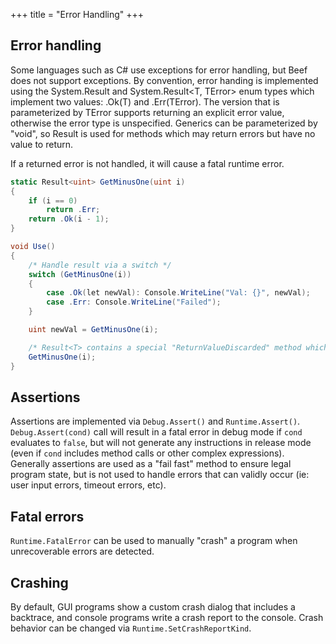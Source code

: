 +++
title = "Error Handling"
+++

## Error handling

Some languages such as C# use exceptions for error handling, but Beef does not support exceptions. By convention, error handing is implemented using the System.Result<T> and System.Result<T, TError> enum types which implement two values: .Ok(T) and .Err(TError). The version that is parameterized by TError supports returning an explicit error value, otherwise the error type is unspecified. Generics can be parameterized by "void", so Result<void> is used for methods which may return errors but have no value to return.

If a returned error is not handled, it will cause a fatal runtime error.
```C#
static Result<uint> GetMinusOne(uint i)
{
	if (i == 0)
		return .Err;
	return .Ok(i - 1);	
}

void Use()
{
	/* Handle result via a switch */
	switch (GetMinusOne(i))
	{
		case .Ok(let newVal): Console.WriteLine("Val: {}", newVal);
		case .Err: Console.WriteLine("Failed");
	}

	uint newVal = GetMinusOne(i);

	/* Result<T> contains a special "ReturnValueDiscarded" method which is invoked to facilitate failing fatally on ignored returned errors here */
	GetMinusOne(i);
}
```

## Assertions

Assertions are implemented via `Debug.Assert()` and `Runtime.Assert()`. `Debug.Assert(cond)` call will result in a fatal error in debug mode if `cond` evaluates to `false`, but will not generate any instructions in release mode (even if `cond` includes method calls or other complex expressions). Generally assertions are used as a "fail fast" method to ensure legal program state, but is not used to handle errors that can validly occur (ie: user input errors, timeout errors, etc).

## Fatal errors

`Runtime.FatalError` can be used to manually "crash" a program when unrecoverable errors are detected.

## Crashing

By default, GUI programs show a custom crash dialog that includes a backtrace, and console programs write a crash report to the console. Crash behavior can be changed via `Runtime.SetCrashReportKind`.